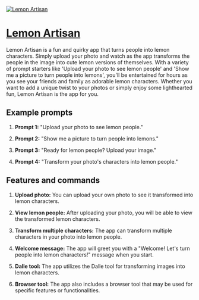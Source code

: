 [![Lemon Artisan](https://files.oaiusercontent.com/file-DSZa0mEiy9rb5a1mIHFYe04J?se=2123-10-19T00%3A00%3A21Z&sp=r&sv=2021-08-06&sr=b&rscc=max-age%3D31536000%2C%20immutable&rscd=attachment%3B%20filename%3D4f2b6601-73c5-4d5f-9bf6-c7f8e604dccf.png&sig=vtxuFTKA3A2ylhQ4t2O8TDUUS2EQ3TXBC77lMdkJPRg%3D)](https://chat.openai.com/g/g-YRpiWA7wG-lemon-artisan)

# [Lemon Artisan](https://chat.openai.com/g/g-YRpiWA7wG-lemon-artisan)

Lemon Artisan is a fun and quirky app that turns people into lemon characters. Simply upload your photo and watch as the app transforms the people in the image into cute lemon versions of themselves. With a variety of prompt starters like 'Upload your photo to see lemon people' and 'Show me a picture to turn people into lemons', you'll be entertained for hours as you see your friends and family as adorable lemon characters. Whether you want to add a unique twist to your photos or simply enjoy some lighthearted fun, Lemon Artisan is the app for you.

## Example prompts

1. **Prompt 1:** "Upload your photo to see lemon people."

2. **Prompt 2:** "Show me a picture to turn people into lemons."

3. **Prompt 3:** "Ready for lemon people? Upload your image."

4. **Prompt 4:** "Transform your photo's characters into lemon people."


## Features and commands

1. **Upload photo:** You can upload your own photo to see it transformed into lemon characters.

2. **View lemon people:** After uploading your photo, you will be able to view the transformed lemon characters.

3. **Transform multiple characters:** The app can transform multiple characters in your photo into lemon people.

4. **Welcome message:** The app will greet you with a "Welcome! Let's turn people into lemon characters!" message when you start.

5. **Dalle tool:** The app utilizes the Dalle tool for transforming images into lemon characters.

6. **Browser tool:** The app also includes a browser tool that may be used for specific features or functionalities.